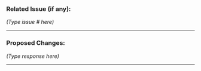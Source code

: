### Related Issue (if any):

_(Type issue # here)_

---

### Proposed Changes:

_(Type response here)_

---